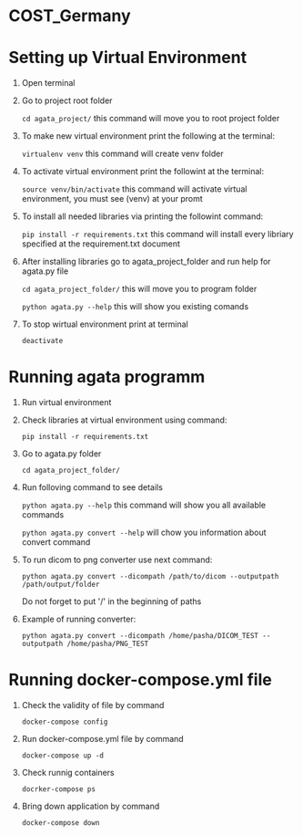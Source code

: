 # COST_Germany

# Setting up Virtual Environment

1. Open terminal

2. Go to project root folder 
	
	`cd agata_project/` this command  will move you to root project folder

3. To make new virtual environment print the following at the terminal:
	
	`virtualenv venv` this command will create venv folder

4. To activate virtual environment print the followint at the terminal:

	`source venv/bin/activate` this command will activate virtual environment, you must see (venv) at your promt 

5. To install all needed libraries via printing the followint command:

	`pip install -r requirements.txt` this command will install every libriary specified at the requirement.txt document

6. After installing libraries go to agata_project_folder and run help for agata.py file

	`cd agata_project_folder/` this will move you to program folder
	
	`python agata.py --help` this will show you existing comands 

7. To stop wirtual environment print at terminal 

	`deactivate`

# Running agata programm

1. Run virtual environment

2. Check libraries at virtual environment using command:

	`pip install -r requirements.txt`

3. Go to agata.py folder 

	`cd agata_project_folder/`
	
4. Run folloving command to see details

	`python agata.py --help` this command will show you all available commands
	
	`python agata.py convert --help` will chow you information about convert command
	
5. To run dicom to png converter use next command:

	`python agata.py convert --dicompath /path/to/dicom --outputpath /path/output/folder`
	
	Do not forget to put '/' in the beginning of paths
	
6. Example of running converter:
	
	`python agata.py convert --dicompath /home/pasha/DICOM_TEST --outputpath /home/pasha/PNG_TEST`

# Running docker-compose.yml file

1. Check the validity of file by command

    `docker-compose config`

2. Run docker-compose.yml file by command

   `docker-compose up -d`

3. Check runnig containers

   `docrker-compose ps`

4. Bring down application by command

   `docker-compose down`
